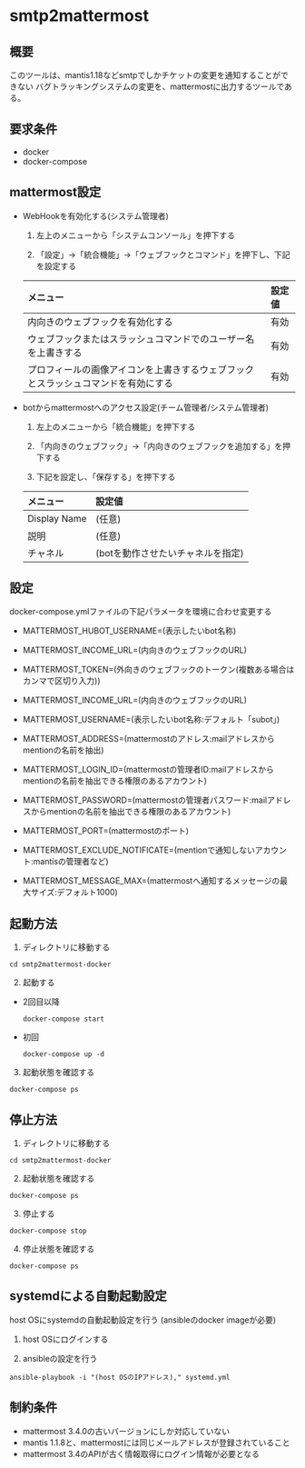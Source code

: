smtp2mattermost
============================================================

概要
------------------------------------------------------------
このツールは、mantis1.18などsmtpでしかチケットの変更を通知することができない
バグトラッキングシステムの変更を、mattermostに出力するツールである。

要求条件
------------------------------------------------------------
- docker
- docker-compose

mattermost設定
------------------------------------------------------------

- WebHookを有効化する(システム管理者)

  1. 左上のメニューから「システムコンソール」を押下する

  2. 「設定」->「統合機能」->「ウェブフックとコマンド」を押下し、下記を設定する

    |メニュー                                                                          |設定値|
    |:---------------------------------------------------------------------------------|:----|
    |内向きのウェブフックを有効化する                                                  |有効 |
    |ウェブフックまたはスラッシュコマンドでのユーザー名を上書きする                    |有効 |
    |プロフィールの画像アイコンを上書きするウェブフックとスラッシュコマンドを有効にする|有効 |

- botからmattermostへのアクセス設定(チーム管理者/システム管理者)

  1. 左上のメニューから「統合機能」を押下する

  2. 「内向きのウェブフック」->「内向きのウェブフックを追加する」を押下する

  3. 下記を設定し、「保存する」を押下する

    |メニュー    |設定値                           |
    |:-----------|:--------------------------------|
    |Display Name|(任意)                           |
    |説明        |(任意)                           |
    |チャネル    |(botを動作させたいチャネルを指定)|

設定
------------------------------------------------------------

docker-compose.ymlファイルの下記パラメータを環境に合わせ変更する

- MATTERMOST_HUBOT_USERNAME=(表示したいbot名称)
- MATTERMOST_INCOME_URL=(内向きのウェブフックのURL)
- MATTERMOST_TOKEN=(外向きのウェブフックのトークン(複数ある場合はカンマで区切り入力))

- MATTERMOST_INCOME_URL=(内向きのウェブフックのURL)
- MATTERMOST_USERNAME=(表示したいbot名称:デフォルト「subot」)
- MATTERMOST_ADDRESS=(mattermostのアドレス:mailアドレスからmentionの名前を抽出)
- MATTERMOST_LOGIN_ID=(mattermostの管理者ID:mailアドレスからmentionの名前を抽出できる権限のあるアカウント)
- MATTERMOST_PASSWORD=(mattermostの管理者パスワード:mailアドレスからmentionの名前を抽出できる権限のあるアカウント)
- MATTERMOST_PORT=(mattermostのポート)
- MATTERMOST_EXCLUDE_NOTIFICATE=(mentionで通知しないアカウント:mantisの管理者など)
- MATTERMOST_MESSAGE_MAX=(mattermostへ通知するメッセージの最大サイズ:デフォルト1000)

起動方法
------------------------------------------------------------

1. ディレクトリに移動する

  ``` shell
  cd smtp2mattermost-docker
  ```

2. 起動する

  - 2回目以降
    ``` shell
    docker-compose start
    ```

  - 初回
    ``` shell
    docker-compose up -d
    ```

3. 起動状態を確認する

  ``` shell
  docker-compose ps
  ```

停止方法
------------------------------------------------------------

1. ディレクトリに移動する

  ``` shell
  cd smtp2mattermost-docker
  ```

2. 起動状態を確認する

  ``` shell
  docker-compose ps
  ```

3. 停止する

  ``` shell
  docker-compose stop
  ```

4. 停止状態を確認する

  ``` shell
  docker-compose ps
  ```

systemdによる自動起動設定
------------------------------------------------------------
host OSにsystemdの自動起動設定を行う
(ansibleのdocker imageが必要)

1. host OSにログインする

2. ansibleの設定を行う

  ``` shell
  ansible-playbook -i "(host OSのIPアドレス)," systemd.yml
  ```

制約条件
------------------------------------------------------------

- mattermost 3.4.0の古いバージョンにしか対応していない
- mantis 1.1.8と、mattermostには同じメールアドレスが登録されていること
- mattermost 3.4のAPIが古く情報取得にログイン情報が必要となる
